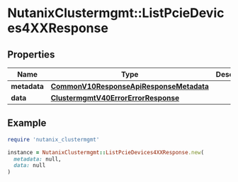 # NutanixClustermgmt::ListPcieDevices4XXResponse

## Properties

| Name | Type | Description | Notes |
| ---- | ---- | ----------- | ----- |
| **metadata** | [**CommonV10ResponseApiResponseMetadata**](CommonV10ResponseApiResponseMetadata.md) |  | [optional] |
| **data** | [**ClustermgmtV40ErrorErrorResponse**](ClustermgmtV40ErrorErrorResponse.md) |  | [optional] |

## Example

```ruby
require 'nutanix_clustermgmt'

instance = NutanixClustermgmt::ListPcieDevices4XXResponse.new(
  metadata: null,
  data: null
)
```

